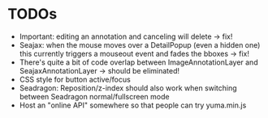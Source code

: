 # TODOs

* Important: editing an annotation and canceling will delete -> fix!
* Seajax: when the mouse moves over a DetailPopup (even a hidden one) this currently
  triggers a mouseout event and fades the bboxes -> fix!
* There's quite a bit of code overlap between ImageAnnotationLayer and SeajaxAnnotationLayer
  -> should be eliminated!
* CSS style for button active/focus
* Seadragon: Reposition/z-index should also work when switching between 
  Seadragon normal/fullscreen mode
* Host an "online API" somewhere so that people can try yuma.min.js
